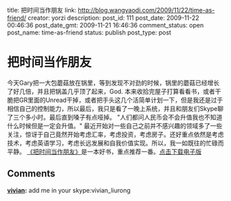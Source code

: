 title: 把时间当作朋友
link: http://blog.wangyaodi.com/2009/11/22/time-as-friend/
creator: yorzi
description: 
post_id: 111
post_date: 2009-11-22 00:46:36
post_date_gmt: 2009-11-21 16:46:36
comment_status: open
post_name: time-as-friend
status: publish
post_type: post

# 把时间当作朋友

今天Gary把一大包蘑菇放在锅里，等到发现不对劲的时候，锅里的蘑菇已经增长了好几倍，并且把锅盖几乎顶了起来，God. 本来收拾完屋子打算看看书，或者干脆把GR里面的Unread干掉，或者把手头这几个活简单计划一下，但是我还是过于相信自己的控制能力，所以最后，我只是看了一晚上系统，并且和朋友们Skype聊了三个多小时。最后直到嗓子有点哑掉。 "人们都问人民币会不会升值我也不知道什么时候但是一定会升值。" 最近开始对一些自己之前并不感兴趣的领域多了一些关注，惊讶于自己竟然开始考虑汇率，考虑投资，考虑房子。还好重点依然是考虑技术，考虑英语学习，考虑长远发展和自我价值实现。所以，我一如既往的忙碌而平静。 [《把时间当作朋友》](http://www.douban.com/subject/3609132/)是一本好书，重点推荐一番。[点击下载电子版](/2009/11/22/time-as-friend/%e3%80%8a%e6%8a%8a%e6%97%b6%e9%97%b4%e5%bd%93%e4%bd%9c%e6%9c%8b%e5%8f%8b%e3%80%8b%e2%80%94%e2%80%94%e8%bf%90%e7%94%a8%e5%bf%83%e6%99%ba%e8%8e%b7%e5%be%97/)

## Comments

**[vivian](#343 "2009-11-23 12:32:32"):** add me in your skype:vivian_liurong

